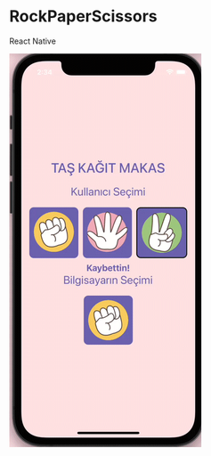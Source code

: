 # RockPaperScissors
React Native

![](  https://github.com/elifbayhatun/RockPaperScissors/blob/main/Screen.gif)
